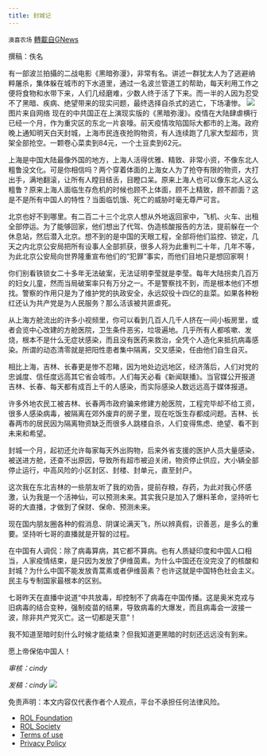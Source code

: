 ```yaml
---
title: 封城记
---
```

`澳喜农场` [轉載自GNews](https://gnews.org/zh-hans/2254069/)

撰稿：佚名

有一部波兰拍攝的二战电影《黑暗弥漫》，非常有名。讲述一群犹太人为了逃避纳粹屠杀，集体躲在城市的下水道里，通过一名波兰管道工的帮助，每天利用工作之便将食物和水带下来，人们几经磨难，少数人终于活了下来。而一半的人因为忍受不了黑暗、疾病、绝望带来的现实问题，最终选择自杀式的逃亡，下场凄惨。
![](https://assets.gnews.org/wp-content/uploads/2022/03/A2F757C6-9EE8-40D0-AD7B-4544069A1BF3.jpeg)图片来自网络
现在的中共国正在上演现实版的《黑暗弥漫》。疫情在大陆肆虐横行已经一个月，作为重灾区的东北一片哀嚎。前天疫情攻陷国际大都市的上海。政府晚上通知明天白天封城，上海市民连夜抢购物资，有人连续跑了几家大型超市，货架全部抢空。一颗卷心菜卖到84元，一个土豆卖到62元。

上海是中国大陆最像外国的地方，上海人活得优雅、精致、非常小资，不像东北人粗鲁没文化。可是你相信吗？两个穿着体面的上海女人为了抢夺有限的物资，大打出手，满地翻滚，让所有人瞠目结舌，目瞪口呆。原来上海人也可以像东北人这么粗鲁？原来上海人面临生存危机的时候也顾不上体面，顾不上精致，顾不颜面？这是不是所有中国人的特性？当面临饥饿、死亡的威胁时毫无尊严可言。

北京也好不到哪里。有二百二十三个北京人想从外地返回家中，飞机、火车、出租全部停运。为了能够回家，他们想出了代驾、伪造核酸报告的方法，提前躲在一个休息站，然后潜入北京。想不到的是中国的天眼工程，全部将他们监控、锁定，几天之内北京公安局把所有设事人全部抓获，很多人将为此重判二十年，几年不等，为此北京公安局向世界隆重宣布他们的“犯罪”事实，而他们目地只是想回家啊！

你们别看铁锁女二十多年无法破案，无法证明李莹就是李莹。每年大陆拐卖几百万的妇女儿童，然而当局破案率只有万分之一。不是警察找不到，而是根本他们不想找。警察的作用只是为了维护党的执政安全，永远奴役十四亿的韭菜。如果各种粉红还认为共产党是为人民服务？那么活该被共匪虐死。

从上海方舱流出的许多小视频里，你可以看到几百人几千人挤在一间小板房里，或者会览中心改建的方舱医院，卫生条件恶劣，垃圾遍地。几乎所有人都咳嗽、发烧，根本不是什么无症状感染，而且没有医药来救治，全凭个人造化来抵抗病毒感染。所谓的动态清零就是把阳性患者集中隔离，交叉感染，任由他们自生自灭。

相比上海，吉林、长春更是惨不忍睹，因为地处边远地区，经济落后，人们对党的忠诚度、信任度远高其它省会城市。人们每天必看《新闻联播》。当官媒公开报道吉林、长春、每天都有成百上千的人感染，而实际感染人数远远高于媒体报道。

许多外地农民工被吉林、长春两市政府骗来修建方舱医院，工程完毕却不给工资，很多人感染病毒，被隔离在郊外废弃的房子里，现在吃饭生存都成问题。吉林、长春两市的居民因为隔离物资缺乏而很多人跳楼自杀，人们变得焦虑、绝望、看不到未来和希望。

封城一个月，起初还允许每家每天外出购物，后来外省支援的医护人员大量感染，被送进方舱，还查不出原因，导致所有超市被迫关闭，物资停止供应，大小辆全部停止运行，中高风险的小区封区、封楼、封单元，直至封户。

这次我在东北吉林的一些朋友听了我的劝告，提前存粮，存药，为此对我心怀感激，认为我是一个活神仙，可以预测未来。其实我只是加入了爆料革命，坚持听七哥的大直播，才做到了保财、保命、预测未来。

现在国内朋友圈各种的假消息、阴谋论满天飞，所以辨真假，识善恶，是多么的重要。坚持听七哥的直播就是开智的过程。

在中国有人调侃：除了病毒算病，其它都不算病。也有人质疑印度和中国人口相当，人家疫情结束，是只因为发放了伊维茵素。为什么中国还在没完没了的核酸和封城？为什么中国不能发放青蒿素或者伊维茵素？也许这就是中国特色社会主义。民主与专制国家最根本的区别。

七哥昨天在直播中说道“中共放毒，却控制不了病毒在中国传播。这是奥米克戎与旧病毒的结合变种，强制疫苗的结果，导致病毒的大爆发，而且病毒会一波接一波，除非共产党灭亡。这一切都是天意”！

我不知道至暗时刻什么时候才能结束？但我知道更黑暗的时刻还远远没有到来。

愿上帝保佑中国人！

*审核：cindy*

*发稿：cindy*
![](https://assets.gnews.org/wp-content/uploads/2022/03/澳喜图标2-1-1.jpg)
 

免责声明：本文内容仅代表作者个人观点，平台不承担任何法律风险。

- [ROL Foundation](https://rolfoundation.org/)
- [ROL Society](https://rolsociety.org/)
- [Terms of use](https://gnews.org/terms-of-use-3/)
- [Privacy Policy](https://gnews.org/privacy-policy/)
